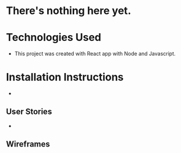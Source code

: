 # There's nothing here yet. 

# Technologies Used
- This project was created with React app with Node and Javascript. 

# Installation Instructions
- 

## User Stories 
- 

## Wireframes 
